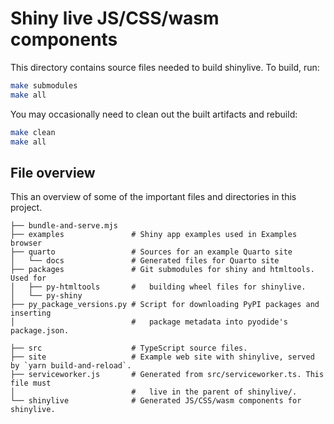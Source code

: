 Shiny live JS/CSS/wasm components
=================================

This directory contains source files needed to build shinylive. To build, run:

```sh
make submodules
make all
```

You may occasionally need to clean out the built artifacts and rebuild:

```sh
make clean
make all
```

## File overview

This an overview of some of the important files and directories in this project.

```
├── bundle-and-serve.mjs
├── examples               # Shiny app examples used in Examples browser
├── quarto                 # Sources for an example Quarto site
│   └── docs               # Generated files for Quarto site
├── packages               # Git submodules for shiny and htmltools. Used for
│   ├── py-htmltools       #   building wheel files for shinylive.
│   └── py-shiny
├── py_package_versions.py # Script for downloading PyPI packages and inserting
│                          #   package metadata into pyodide's package.json.

├── src                    # TypeScript source files.
├── site                   # Example web site with shinylive, served by `yarn build-and-reload`.
├── serviceworker.js       # Generated from src/serviceworker.ts. This file must
│                          #   live in the parent of shinylive/.
└── shinylive              # Generated JS/CSS/wasm components for shinylive.
```
